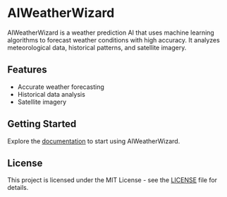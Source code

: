# AIWeatherWizard

AIWeatherWizard is a weather prediction AI that uses machine learning algorithms to forecast weather conditions with high accuracy. It analyzes meteorological data, historical patterns, and satellite imagery.

## Features
- Accurate weather forecasting
- Historical data analysis
- Satellite imagery

## Getting Started
Explore the [documentation](docs/user_manual.md) to start using AIWeatherWizard.

## License
This project is licensed under the MIT License - see the [LICENSE](LICENSE) file for details.
